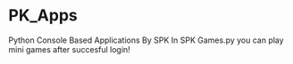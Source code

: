 # PK_Apps
 Python Console Based Applications By SPK
 In SPK Games.py you can play mini games after succesful login! 
 
